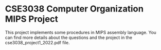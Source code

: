 # CSE3038 Computer Organization MIPS Project

This project implements some procedures in MIPS assembly language. You can find more details about the questions and the project in the cse3038_project1_2022.pdf file.
